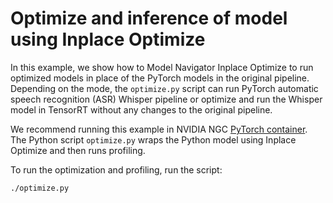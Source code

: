 <!--
Copyright (c) 2021-2023, NVIDIA CORPORATION. All rights reserved.

Licensed under the Apache License, Version 2.0 (the "License");
you may not use this file except in compliance with the License.
You may obtain a copy of the License at

    http://www.apache.org/licenses/LICENSE-2.0

Unless required by applicable law or agreed to in writing, software
distributed under the License is distributed on an "AS IS" BASIS,
WITHOUT WARRANTIES OR CONDITIONS OF ANY KIND, either express or implied.
See the License for the specific language governing permissions and
limitations under the License.
-->

# Optimize and inference of model using Inplace Optimize

In this example, we show how to Model Navigator Inplace Optimize to run optimized models in place of the PyTorch models in the original pipeline.
Depending on the mode, the `optimize.py` script can run PyTorch automatic speech recognition (ASR) Whisper pipeline or optimize and run the Whisper model in TensorRT without any changes to the original pipeline.

We recommend running this example in NVIDIA NGC [PyTorch container](https://catalog.ngc.nvidia.com/orgs/nvidia/containers/pytorch).
The Python script `optimize.py` wraps the Python model using Inplace Optimize and then runs profiling.

To run the optimization and profiling, run the script:

```bash
./optimize.py
```